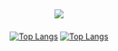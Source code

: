 <div align="center">
   <a href="https://discord.com/users/908590519515480084" target="_blank">
      <img src="https://lanyard-profile-readme.vercel.app/api/908590519515480084?theme=light&bg=809ecf&animated=false&hideDiscrim=true&borderRadius=30px&idleMessage=Probably%20doing%20something%20else">
   </a>


### 


[![Top Langs](https://github-readme-stats.vercel.app/api?username=whiskydev11&theme=synthwave&show_icons=true)](https://github.com/whiskydev11/whiskydev12?old_theme=react)
[![Top Langs](https://github-readme-stats.vercel.app/api/top-langs/?username=whiskydev11&hide=javascript,html,nodejs&show_icons=true&theme=react)](https://github.com/whiskydev11/whiskydev11)
